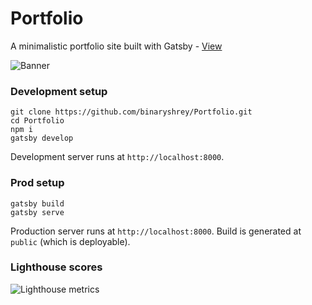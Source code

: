 # Portfolio

A minimalistic portfolio site built with Gatsby - [View](https://binaryshrey.netlify.app/)

![Banner](https://raw.githubusercontent.com/binaryshrey/Portfolio/main/static/Banner.webp)

### Development setup

```
git clone https://github.com/binaryshrey/Portfolio.git
cd Portfolio
npm i
gatsby develop
```

Development server runs at `http://localhost:8000`.

### Prod setup

```
gatsby build
gatsby serve
```
Production server runs at `http://localhost:8000`.
Build is generated at `public` (which is deployable).


### Lighthouse scores

![Lighthouse metrics](https://raw.githubusercontent.com/binaryshrey/Portfolio/main/static/Lighthouse.webp)



